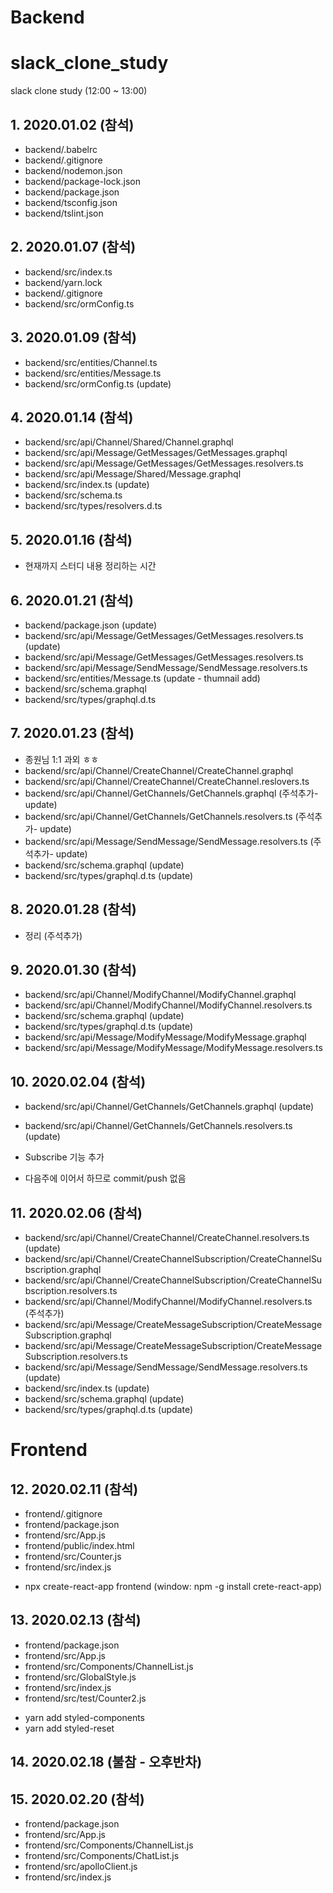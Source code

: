# Backend
# slack_clone_study
slack clone study (12:00 ~ 13:00)

## 1. 2020.01.02 (참석)
- backend/.babelrc
- backend/.gitignore
- backend/nodemon.json
- backend/package-lock.json
- backend/package.json
- backend/tsconfig.json
- backend/tslint.json

## 2. 2020.01.07 (참석)
- backend/src/index.ts
- backend/yarn.lock
- backend/.gitignore
- backend/src/ormConfig.ts

## 3. 2020.01.09 (참석)
- backend/src/entities/Channel.ts
- backend/src/entities/Message.ts
- backend/src/ormConfig.ts (update)

## 4. 2020.01.14 (참석)
- backend/src/api/Channel/Shared/Channel.graphql
- backend/src/api/Message/GetMessages/GetMessages.graphql
- backend/src/api/Message/GetMessages/GetMessages.resolvers.ts
- backend/src/api/Message/Shared/Message.graphql
- backend/src/index.ts (update)
- backend/src/schema.ts
- backend/src/types/resolvers.d.ts

## 5. 2020.01.16 (참석)
- 현재까지 스터디 내용 정리하는 시간

## 6. 2020.01.21 (참석)
- backend/package.json (update)
- backend/src/api/Message/GetMessages/GetMessages.resolvers.ts (update)
- backend/src/api/Message/GetMessages/GetMessages.resolvers.ts
- backend/src/api/Message/SendMessage/SendMessage.resolvers.ts
- backend/src/entities/Message.ts (update - thumnail add)
- backend/src/schema.graphql
- backend/src/types/graphql.d.ts

## 7. 2020.01.23 (참석)
- 종원님 1:1 과외 ㅎㅎ
- backend/src/api/Channel/CreateChannel/CreateChannel.graphql
- backend/src/api/Channel/CreateChannel/CreateChannel.reslovers.ts
- backend/src/api/Channel/GetChannels/GetChannels.graphql (주석추가- update)
- backend/src/api/Channel/GetChannels/GetChannels.resolvers.ts (주석추가- update)
- backend/src/api/Message/SendMessage/SendMessage.resolvers.ts (주석추가- update)
- backend/src/schema.graphql (update)
- backend/src/types/graphql.d.ts (update)

## 8. 2020.01.28 (참석)
- 정리 (주석추가)

## 9. 2020.01.30 (참석)
- backend/src/api/Channel/ModifyChannel/ModifyChannel.graphql
- backend/src/api/Channel/ModifyChannel/ModifyChannel.resolvers.ts
- backend/src/schema.graphql (update)
- backend/src/types/graphql.d.ts (update)
- backend/src/api/Message/ModifyMessage/ModifyMessage.graphql
- backend/src/api/Message/ModifyMessage/ModifyMessage.resolvers.ts

## 10. 2020.02.04 (참석)
- backend/src/api/Channel/GetChannels/GetChannels.graphql (update)
- backend/src/api/Channel/GetChannels/GetChannels.resolvers.ts (update)

- Subscribe 기능 추가
- 다음주에 이어서 하므로 commit/push 없음

## 11. 2020.02.06 (참석)
- backend/src/api/Channel/CreateChannel/CreateChannel.resolvers.ts (update)
- backend/src/api/Channel/CreateChannelSubscription/CreateChannelSubscription.graphql
- backend/src/api/Channel/CreateChannelSubscription/CreateChannelSubscription.resolvers.ts
- backend/src/api/Channel/ModifyChannel/ModifyChannel.resolvers.ts (주석추가)
- backend/src/api/Message/CreateMessageSubscription/CreateMessageSubscription.graphql
- backend/src/api/Message/CreateMessageSubscription/CreateMessageSubscription.resolvers.ts
- backend/src/api/Message/SendMessage/SendMessage.resolvers.ts (update)
- backend/src/index.ts (update)
- backend/src/schema.graphql (update)
- backend/src/types/graphql.d.ts (update)

# Frontend
## 12. 2020.02.11 (참석)
- frontend/.gitignore
- frontend/package.json
- frontend/src/App.js
- frontend/public/index.html
- frontend/src/Counter.js
- frontend/src/index.js

+ npx create-react-app frontend (window: npm -g install crete-react-app)

## 13. 2020.02.13 (참석)
- frontend/package.json
- frontend/src/App.js
- frontend/src/Components/ChannelList.js
- frontend/src/GlobalStyle.js
- frontend/src/index.js
- frontend/src/test/Counter2.js

+ yarn add styled-components
+ yarn add styled-reset

## 14. 2020.02.18 (불참 - 오후반차)

## 15. 2020.02.20 (참석)
- frontend/package.json
- frontend/src/App.js
- frontend/src/Components/ChannelList.js
- frontend/src/Components/ChatList.js
- frontend/src/apolloClient.js
- frontend/src/index.js
